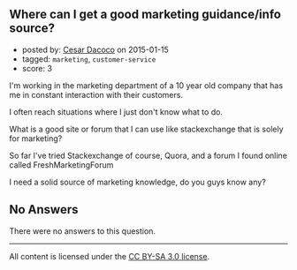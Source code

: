## Where can I get a good marketing guidance/info source?

- posted by: [Cesar Dacoco](https://stackexchange.com/users/5385327/cesar-dacoco) on 2015-01-15
- tagged: `marketing`, `customer-service`
- score: 3

<p>I'm working in the marketing department of a 10 year old company that has me in constant interaction with their customers.</p>

<p>I often reach situations where I just don't know what to do.</p>

<p>What is a good site or forum that I can use like stackexchange that is solely for marketing? </p>

<p>So far I've tried Stackexchange of course, Quora, and a forum I found online called FreshMarketingForum</p>

<p>I need a solid source of marketing knowledge, do you guys know any?</p>


## No Answers

There were no answers to this question.


---

All content is licensed under the [CC BY-SA 3.0 license](https://creativecommons.org/licenses/by-sa/3.0/).

